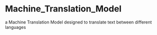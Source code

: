 # Machine_Translation_Model
 a Machine Translation Model designed to translate text between different languages
